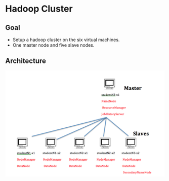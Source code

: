 # Hadoop Cluster

## Goal

* Setup a hadoop cluster on the six virtual machines.
* One master node and five slave nodes.

## Architecture

![](https://raw.githubusercontent.com/congqiyuan/tutorial/master/hadoop_cluster/1.png)


